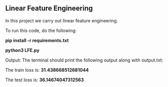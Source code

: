 ## Linear Feature Engineering

In this project we carry out linear feature engineering.

To run this code, do the following:

**pip install -r requirements.txt**

**python3 LFE.py**

Output:
The terminal should print the following output along with output.txt:

The train loss is:  **31.438668512681044**

The test loss is:  **36.14674047312563**
